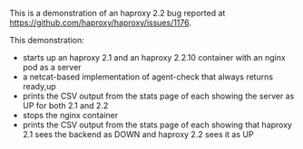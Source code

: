 This is a demonstration of an haproxy 2.2 bug reported at https://github.com/haproxy/haproxy/issues/1176.

This demonstration:

- starts up an haproxy 2.1 and an haproxy 2.2.10 container with an nginx pod as a server
- a netcat-based implementation of agent-check that always returns ready,up
- prints the CSV output from the stats page of each showing the server as UP for both 2.1 and 2.2
- stops the nginx container
- prints the CSV output from the stats page of each showing that haproxy 2.1 sees the backend as DOWN and haproxy 2.2 sees it as UP
